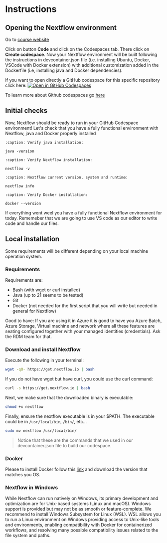 # Instructions

## Opening the Nextflow environment
Go to [course website](https://github.com/biosustain/dsp_nextflow_training)

Click on button **Code** and click on the Codespaces tab. There click on **Create codespace**. Now your Nextflow environment will be built following the instructions in devcontainer.json file (i.e. installing Ubuntu, Docker, VSCode with Docker extension) with additional customization added in the Dockerfile (i.e, installing java and Docker dependencies).

If you want to open directly a GitHub codespace for this specific repository click here: [![Open in GitHub Codespaces](https://github.com/codespaces/badge.svg)](https://codespaces.new/biosustain/dsp_nextflow_training)

To learn more about Github codespaces go [here](https://github.com/features/codespaces)

## Initial checks
Now, Nextflow should be ready to run in your GitHub Codespace environment! Let's check that you have a fully functional environment with Nextflow, java and Docker properly installed

```{code-block} bash
:caption: Verify java installation:

java -version
```

```{code-block} bash
:caption: Verify Nextflow installation:

nextflow -v
```

```{code-block} bash
:caption: Nextflow current version, system and runtime:

nextflow info
```

```{code-block} bash
:caption: Verify Docker installation:

docker --version
```

If everything went weel you have a fully functional Nextflow environment for today. Rememeber that we are going to use VS code as our editor to write code and handle our files.

## Local installation

Some requirements will be different depending on your local machine operation system.

### Requirements

Requirements are:
- Bash (with wget or curl installed)
- Java (up to 21 seems to be tested)
- Git
- Docker (not needed for the first script that you will write but needed in general for Nextflow)

Good to have:
If you are using it in Azure it is good to have you Azure Batch, Azure Storage, Virtual machine and network where all these features are seating configured together with your managed identities (credentials). Ask the RDM team for that.

### Download and install Nextflow

Execute the following in your terminal:
```bash
wget -qO- https://get.nextflow.io | bash
```

If you do not have wget but have curl, you could use the curl command:
```bash
curl -s https://get.nextflow.io | bash
```

Next, we make sure that the downloaded binary is executable:
```bash
chmod +x nextflow
```

Finally, ensure the nextflow executable is in your $PATH. The executable could be in `/usr/local/bin`, `/bin/`, etc...
```bash
sudo mv nextflow /usr/local/bin/
```

> Notice that these are the commands that we used in our devcontainer.json file to build our codespace.

### Docker
Please to install Docker follow this [link](https://docs.docker.com/get-started/get-docker/) and download the version that matches you OS.

### Nextflow in Windows

While Nextflow can run natively on Windows, its primary development and optimization are for Unix-based systems (Linux and macOS). Windows support is provided but may not be as smooth or feature-complete. We recommend to install Windows Subsystem for Linux (WSL). WSL allows you to run a Linux environment on Windows providing access to Unix-like tools and environments, 
enabling compatibility with Docker for containerized workflows, and resolving many possible compatibility issues related to the file system and paths.